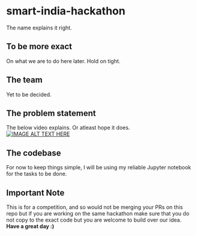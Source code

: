 # smart-india-hackathon
The name explains it right.
## To be more exact
On what we are to do here later. Hold on tight.
## The team
Yet to be decided.
## The problem statement
The below video explains. Or atleast hope it does.<br>
[![IMAGE ALT TEXT HERE](http://img.youtube.com/vi/iDgminUb9EI/0.jpg)](http://www.youtube.com/watch?v=iDgminUb9EI)
## The codebase
For now to keep things simple, I will be using my reliable Jupyter notebook for the tasks to be done.
## Important Note
This is for a competition, and so would not be merging your PRs on this repo but if you are working on the same hackathon make sure that you do not copy to the exact code but you are welcome to build over our idea.<br>
<b>Have a great day :)</b>
